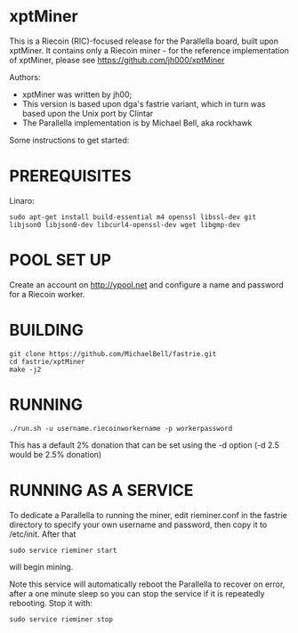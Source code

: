 xptMiner
========

This is a Riecoin (RIC)-focused release for the Parallella board,
built upon xptMiner.  It contains only a Riecoin miner - for the 
reference implementation of xptMiner, please see 
https://github.com/jh000/xptMiner

Authors:  
 * xptMiner was written by jh00;
 * This version is based upon dga's fastrie variant, which in turn
   was based upon the Unix port by Clintar
 * The Parallella implementation is by Michael Bell, aka rockhawk

Some instructions to get started:

PREREQUISITES 
=============
Linaro:

    sudo apt-get install build-essential m4 openssl libssl-dev git libjson0 libjson0-dev libcurl4-openssl-dev wget libgmp-dev

POOL SET UP
===========

Create an account on http://ypool.net and configure a name and password for
a Riecoin worker.  

BUILDING
========

    git clone https://github.com/MichaelBell/fastrie.git
    cd fastrie/xptMiner
    make -j2

RUNNING
=======

    ./run.sh -u username.riecoinworkername -p workerpassword

This has a default 2% donation that can be set using the -d option (-d 2.5 would be 2.5% donation)

RUNNING AS A SERVICE
====================

To dedicate a Parallella to running the miner, edit rieminer.conf in the
fastrie directory to specify your own username and password, then
copy it to /etc/init.  After that

    sudo service rieminer start

will begin mining.

Note this service will automatically reboot the Parallella to recover on error,
after a one minute sleep so you can stop the service if it is repeatedly 
rebooting.  Stop it with:

    sudo service rieminer stop

